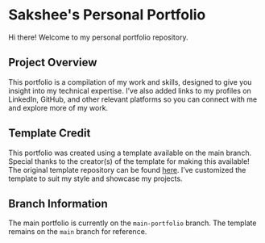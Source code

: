 # Sakshee's Personal Portfolio

Hi there! Welcome to my personal portfolio repository.

## Project Overview

This portfolio is a compilation of my work and skills, designed to give you insight into my technical expertise. I’ve also added links to my profiles on LinkedIn, GitHub, and other relevant platforms so you can connect with me and explore more of my work.

## Template Credit

This portfolio was created using a template available on the main branch. Special thanks to the creator(s) of the template for making this available! The original template repository can be found [here](https://nextfolio-template.vercel.app/). I’ve customized the template to suit my style and showcase my projects.

## Branch Information

The main portfolio is currently on the `main-portfolio` branch. The template remains on the `main` branch for reference.
